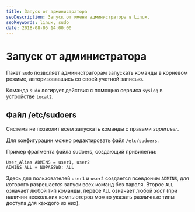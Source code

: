 ```yaml
---
title: Запуск от администратора
seoDescription: Запуск от имени администратора в Linux.
seoKeywords: linux, sudo
date: 2018-08-05 14:00:00
---
```

# Запуск от администратора

Пакет `sudo` позволяет администраторам запускать команды в корневом режиме, авторизовавшись со своей учетной записью. 

Команда `sudo` логирует действия с помощью сервиса `syslog` в устройстве `local2`.

## Файл /etc/sudoers

Система не позволит всем запускать команды с правами *superuser*.

Для конфигурации можно редактировать файл `/etc/sudoers`.

Пример фрагмента файла sudoers, создающий привилегии:
```
User_Alias ADMINS = user1, user2
ADMINS ALL = NOPASSWD: ALL
```

Здесь для пользователей `user1` и `user2` создается псевдоним `ADMINS`, для которого разрешается запуск всех команд без пароля. Второе `ALL` означает любой тип команды, первое `ALL` означает любой *хост* (при наличии нескольких компьютеров можно указать различные типы доступа для каждого из них).